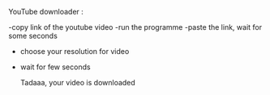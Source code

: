 YouTube downloader :

-copy link of the youtube video
-run the programme
-paste the link, wait for some seconds

- choose your resolution for video
- wait for few seconds

	 Tadaaa,  your video is downloaded
